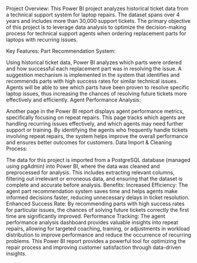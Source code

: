 Project Overview: 
This Power BI project analyzes historical ticket data from a technical support system for laptop repairs. The dataset spans over 4 years and includes more than 30,000 support tickets. The primary objective of this project is to leverage data analysis to optimize the decision-making process for technical support agents when ordering replacement parts for laptops with recurring issues.

Key Features:
Part Recommendation System:

Using historical ticket data, Power BI analyzes which parts were ordered and how successful each replacement part was in resolving the issue.
A suggestion mechanism is implemented in the system that identifies and recommends parts with high success rates for similar technical issues.
Agents will be able to see which parts have been proven to resolve specific laptop issues, thus increasing the chances of resolving future tickets more effectively and efficiently.
Agent Performance Analysis:

Another page in the Power BI report displays agent performance metrics, specifically focusing on repeat repairs.
This page tracks which agents are handling recurring issues effectively, and which agents may need further support or training.
By identifying the agents who frequently handle tickets involving repeat repairs, the system helps improve the overall performance and ensures better outcomes for customers.
Data Import & Cleaning Process:

The data for this project is imported from a PostgreSQL database (managed using pgAdmin) into Power BI, where the data was cleaned and preprocessed for analysis.
This includes extracting relevant columns, filtering out irrelevant or erroneous data, and ensuring that the dataset is complete and accurate before analysis.
Benefits:
Increased Efficiency: The agent part recommendation system saves time and helps agents make informed decisions faster, reducing unnecessary delays in ticket resolution.
Enhanced Success Rate: By recommending parts with high success rates for particular issues, the chances of solving future tickets correctly the first time are significantly improved.
Performance Tracking: The agent performance analysis dashboard provides valuable insights into repeat repairs, allowing for targeted coaching, training, or adjustments in workload distribution to improve performance and reduce the occurrence of recurring problems.
This Power BI report provides a powerful tool for optimizing the repair process and improving customer satisfaction through data-driven insights.

